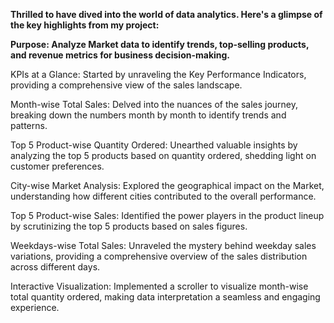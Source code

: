 **Thrilled to have dived into the world of data analytics. Here's a glimpse of the key highlights from my project:**

**Purpose: Analyze Market data to identify trends, top-selling products, and revenue metrics for business decision-making.**

KPIs at a Glance: Started by unraveling the Key Performance Indicators, providing a comprehensive view of the sales landscape.

Month-wise Total Sales: Delved into the nuances of the sales journey, breaking down the numbers month by month to identify trends and patterns.

Top 5 Product-wise Quantity Ordered: Unearthed valuable insights by analyzing the top 5 products based on quantity ordered, shedding light on customer preferences.

City-wise Market Analysis: Explored the geographical impact on the Market, understanding how different cities contributed to the overall performance.

Top 5 Product-wise Sales: Identified the power players in the product lineup by scrutinizing the top 5 products based on sales figures.

Weekdays-wise Total Sales: Unraveled the mystery behind weekday sales variations, providing a comprehensive overview of the sales distribution across different days.

Interactive Visualization: Implemented a scroller to visualize month-wise total quantity ordered, making data interpretation a seamless and engaging experience.
